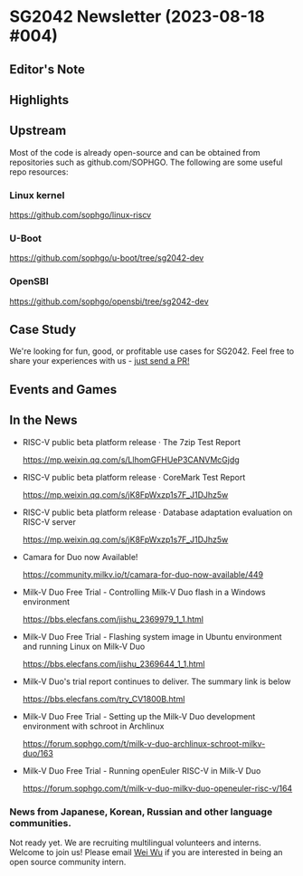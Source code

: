 # SG2042 Newsletter (2023-08-18 #004)

## Editor's Note

## Highlights


## Upstream

Most of the code is already open-source and can be obtained from repositories such as github.com/SOPHGO. The following are some useful repo resources:

### Linux kernel

https://github.com/sophgo/linux-riscv

### U-Boot

https://github.com/sophgo/u-boot/tree/sg2042-dev

### OpenSBI

https://github.com/sophgo/opensbi/tree/sg2042-dev

## Case Study

We're looking for fun, good, or profitable use cases for SG2042. Feel free to share your experiences with us - [just send a PR!](https://github.com/sophgocommunity/SG2042-Newsletter)

## Events and Games

## In the News
+ RISC-V public beta platform release · The 7zip Test Report

  https://mp.weixin.qq.com/s/LlhomGFHUeP3CANVMcGjdg

+ RISC-V public beta platform release · CoreMark Test Report

  https://mp.weixin.qq.com/s/jK8FpWxzp1s7F_J1DJhz5w

+ RISC-V public beta platform release · Database adaptation evaluation on RISC-V server

  https://mp.weixin.qq.com/s/jK8FpWxzp1s7F_J1DJhz5w

+ Camara for Duo now Available!

  https://community.milkv.io/t/camara-for-duo-now-available/449

+ Milk-V Duo Free Trial - Controlling Milk-V Duo flash in a Windows environment

  https://bbs.elecfans.com/jishu_2369979_1_1.html

+ Milk-V Duo Free Trial - Flashing system image in Ubuntu environment and running Linux on Milk-V Duo

  https://bbs.elecfans.com/jishu_2369644_1_1.html
  
+ Milk-V Duo's trial report continues to deliver. The summary link is below

  https://bbs.elecfans.com/try_CV1800B.html

+ Milk-V Duo Free Trial - Setting up the Milk-V Duo development environment with schroot in Archlinux

  https://forum.sophgo.com/t/milk-v-duo-archlinux-schroot-milkv-duo/163

+ Milk-V Duo Free Trial - Running openEuler RISC-V in Milk-V Duo

  https://forum.sophgo.com/t/milk-v-duo-milkv-duo-openeuler-risc-v/164


### News from Japanese, Korean, Russian and other language communities.

Not ready yet. We are recruiting multilingual volunteers and interns. Welcome to join us! Please email [Wei Wu](mailto:wuwei2016@iscas.ac.cn) if you are interested in being an open source community intern.



